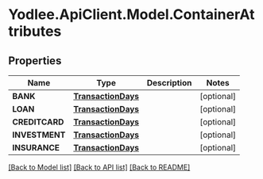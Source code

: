 # Yodlee.ApiClient.Model.ContainerAttributes

## Properties

Name | Type | Description | Notes
------------ | ------------- | ------------- | -------------
**BANK** | [**TransactionDays**](TransactionDays.md) |  | [optional] 
**LOAN** | [**TransactionDays**](TransactionDays.md) |  | [optional] 
**CREDITCARD** | [**TransactionDays**](TransactionDays.md) |  | [optional] 
**INVESTMENT** | [**TransactionDays**](TransactionDays.md) |  | [optional] 
**INSURANCE** | [**TransactionDays**](TransactionDays.md) |  | [optional] 

[[Back to Model list]](../README.md#documentation-for-models) [[Back to API list]](../README.md#documentation-for-api-endpoints) [[Back to README]](../README.md)

